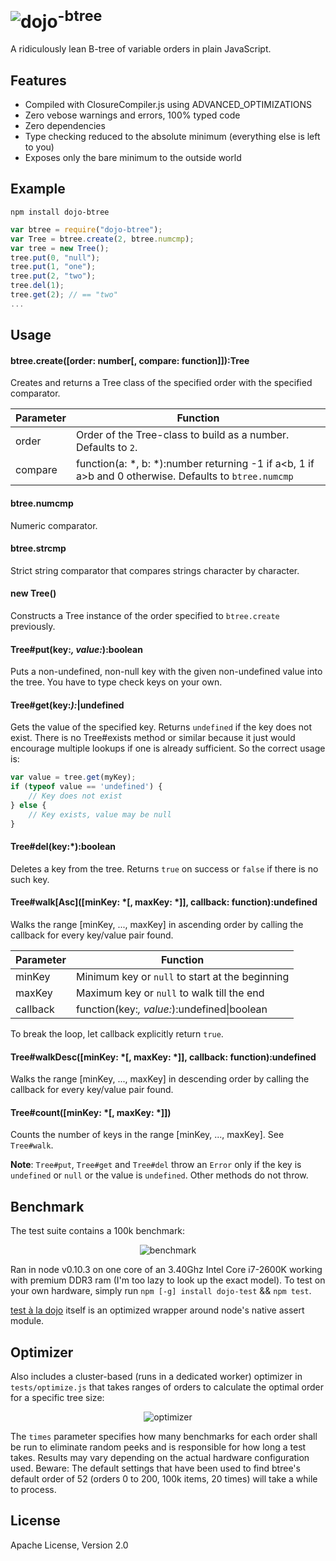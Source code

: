 <img src="https://raw.github.com/dcodeIO/dojo/master/dojo-small.png" alt="dojo" /><sup>-btree</sup>
==============
A ridiculously lean B-tree of variable orders in plain JavaScript.

Features
--------
* Compiled with ClosureCompiler.js using ADVANCED_OPTIMIZATIONS
* Zero vebose warnings and errors, 100% typed code
* Zero dependencies
* Type checking reduced to the absolute minimum (everything else is left to you)
* Exposes only the bare minimum to the outside world

Example
-------
`npm install dojo-btree`

```javascript
var btree = require("dojo-btree");
var Tree = btree.create(2, btree.numcmp);
var tree = new Tree();
tree.put(0, "null");
tree.put(1, "one");
tree.put(2, "two");
tree.del(1);
tree.get(2); // == "two"
...
```

Usage
-----
#### btree.create([order: number[, compare: function]]):Tree
Creates and returns a Tree class of the specified order with the specified comparator.

| Parameter | Function                                                                                                    | 
| --------- | ----------------------------------------------------------------------------------------------------------- |
| order     | Order of the Tree-class to build as a number. Defaults to `2`.                                              |
| compare   | function(a: *, b: *):number returning -1 if a&lt;b, 1 if a&gt;b and 0 otherwise. Defaults to `btree.numcmp` |

#### btree.numcmp
Numeric comparator.

#### btree.strcmp
Strict string comparator that compares strings character by character.

#### new Tree()
Constructs a Tree instance of the order specified to `btree.create` previously.

#### Tree#put(key:*, value:*):boolean
Puts a non-undefined, non-null key with the given non-undefined value into the tree. You have to type check keys on your
own.

#### Tree#get(key:*):*|undefined
Gets the value of the specified key. Returns `undefined` if the key does not exist. There is no Tree#exists method or
similar because it just would encourage multiple lookups if one is already sufficient. So the correct usage is:

```javascript
var value = tree.get(myKey);
if (typeof value == 'undefined') {
    // Key does not exist
} else {
    // Key exists, value may be null
}
```

#### Tree#del(key:*):boolean
Deletes a key from the tree. Returns `true` on success or `false` if there is no such key.

#### Tree#walk\[Asc\]([minKey: *[, maxKey: *]], callback: function):undefined
Walks the range [minKey, ..., maxKey] in ascending order by calling the callback for every key/value pair found.

| Parameter | Function                                                                                      |
| --------- | --------------------------------------------------------------------------------------------- |
| minKey    | Minimum key or `null` to start at the beginning                                               |
| maxKey    | Maximum key or `null` to walk till the end                                                    |
| callback  | function(key:*, value:*):undefined\|boolean                                                   |

To break the loop, let callback explicitly return `true`.

#### Tree#walkDesc([minKey: *[, maxKey: *]], callback: function):undefined
Walks the range [minKey, ..., maxKey] in descending order by calling the callback for every key/value pair found.

#### Tree#count([minKey: *[, maxKey: *]])
Counts the number of keys in the range [minKey, ..., maxKey]. See `Tree#walk`.

**Note**: `Tree#put`, `Tree#get` and `Tree#del` throw an `Error` only if the key is `undefined` or `null` or the value
is `undefined`. Other methods do not throw.

Benchmark
---------
The test suite contains a 100k benchmark:

<p align="center">
    <img src="https://raw.github.com/dcodeIO/dojo/master/dojo-btree/bench.jpg" alt="benchmark" />
</p>

Ran in node v0.10.3 on one core of an 3.40Ghz Intel Core i7-2600K working with premium DDR3 ram (I'm too lazy to look
up the exact model). To test on your own hardware, simply run `npm [-g] install dojo-test` && `npm test`.

[test à la dojo](https://github.com/dcodeIO/dojo/tree/master/dojo-test) itself is an optimized wrapper around node's
native assert module.

Optimizer
---------
Also includes a cluster-based (runs in a dedicated worker) optimizer in `tests/optimize.js` that takes ranges of orders
to calculate the optimal order for a specific tree size:

<p align="center">
    <img src="https://raw.github.com/dcodeIO/dojo/master/dojo-btree/optimize.jpg" alt="optimizer" />
</p>

The `times` parameter specifies how many benchmarks for each order shall be run to eliminate random peeks and is
responsible for how long a test takes. Results may vary depending on the actual hardware configuration used.
Beware: The default settings that have been used to find btree's default order of 52 (orders 0 to 200, 100k items, 20
times) will take a while to process.

License
-------
Apache License, Version 2.0
